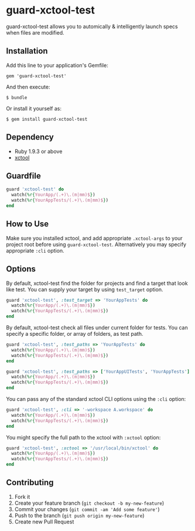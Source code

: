 # guard-xctool-test

guard-xctool-test allows you to automically & intelligently launch specs when files are modified.

## Installation

Add this line to your application's Gemfile:

    gem 'guard-xctool-test'

And then execute:

    $ bundle

Or install it yourself as:

    $ gem install guard-xctool-test

## Dependency

- Ruby 1.9.3 or above
- [xctool](https://github.com/facebook/xctool)

## Guardfile

```ruby
guard 'xctool-test' do
  watch(%r{YourApp/(.+)\.(m|mm)$})
  watch(%r{YourAppTests/(.+)\.(m|mm)$})
end
```

## How to Use

Make sure you installed xctool, and add appropriate ``.xctool-args`` to your project root before using ``guard-xctool-test``. Alternatively you may specify appropriate ``:cli`` option.

## Options

By default, xctool-test find the folder for projects and find a target that look like test.
You can supply your target by using ```test_target``` option.

```ruby
guard 'xctool-test', :test_target => 'YourAppTests' do
  watch(%r{YourApp/(.+)\.(m|mm)$})
  watch(%r{YourAppTests/(.+)\.(m|mm)$})
end
```

By default, xctool-test check all files under current folder for tests. You can specify a
specific folder, or array of folders, as test path.

```ruby
guard 'xctool-test', :test_paths => 'YourAppTests' do
  watch(%r{YourApp/(.+)\.(m|mm)$})
  watch(%r{YourAppTests/(.+)\.(m|mm)$})
end
```

```ruby
guard 'xctool-test', :test_paths => ['YourAppUITests', 'YourAppTests'] do
  watch(%r{YourApp/(.+)\.(m|mm)$})
  watch(%r{YourAppTests/(.+)\.(m|mm)$})
end
```

You can pass any of the standard xctool CLI options using the ```:cli``` option:

```ruby
guard 'xctool-test', :cli => '-workspace A.workspace' do
  watch(%r{YourApp/(.+)\.(m|mm)$})
  watch(%r{YourAppTests/(.+)\.(m|mm)$})
end
```

You might specify the full path to the xctool with ```:xctool```  option:

```ruby
guard 'xctool-test', :xctool => '/usr/local/bin/xctool' do
  watch(%r{YourApp/(.+)\.(m|mm)$})
  watch(%r{YourAppTests/(.+)\.(m|mm)$})
end
```


## Contributing

1. Fork it
2. Create your feature branch (`git checkout -b my-new-feature`)
3. Commit your changes (`git commit -am 'Add some feature'`)
4. Push to the branch (`git push origin my-new-feature`)
5. Create new Pull Request
